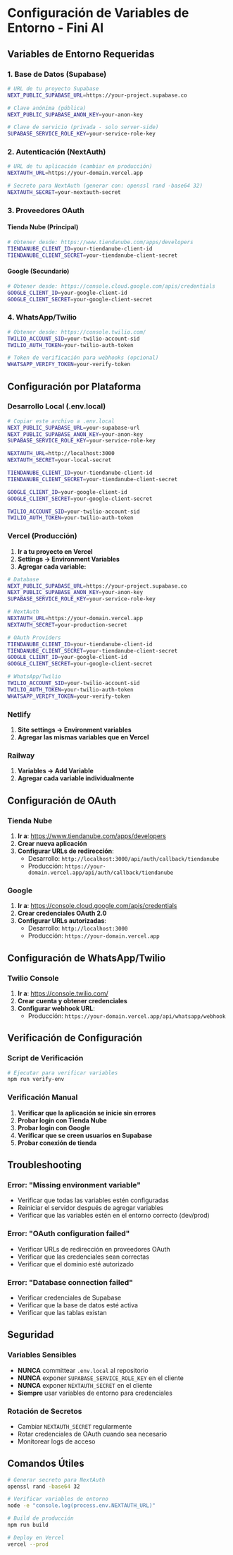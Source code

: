 # Configuración de Variables de Entorno - Fini AI

## Variables de Entorno Requeridas

### 1. Base de Datos (Supabase)

```bash
# URL de tu proyecto Supabase
NEXT_PUBLIC_SUPABASE_URL=https://your-project.supabase.co

# Clave anónima (pública)
NEXT_PUBLIC_SUPABASE_ANON_KEY=your-anon-key

# Clave de servicio (privada - solo server-side)
SUPABASE_SERVICE_ROLE_KEY=your-service-role-key
```

### 2. Autenticación (NextAuth)

```bash
# URL de tu aplicación (cambiar en producción)
NEXTAUTH_URL=https://your-domain.vercel.app

# Secreto para NextAuth (generar con: openssl rand -base64 32)
NEXTAUTH_SECRET=your-nextauth-secret
```

### 3. Proveedores OAuth

#### Tienda Nube (Principal)
```bash
# Obtener desde: https://www.tiendanube.com/apps/developers
TIENDANUBE_CLIENT_ID=your-tiendanube-client-id
TIENDANUBE_CLIENT_SECRET=your-tiendanube-client-secret
```

#### Google (Secundario)
```bash
# Obtener desde: https://console.cloud.google.com/apis/credentials
GOOGLE_CLIENT_ID=your-google-client-id
GOOGLE_CLIENT_SECRET=your-google-client-secret
```

### 4. WhatsApp/Twilio

```bash
# Obtener desde: https://console.twilio.com/
TWILIO_ACCOUNT_SID=your-twilio-account-sid
TWILIO_AUTH_TOKEN=your-twilio-auth-token

# Token de verificación para webhooks (opcional)
WHATSAPP_VERIFY_TOKEN=your-verify-token
```

## Configuración por Plataforma

### Desarrollo Local (.env.local)

```bash
# Copiar este archivo a .env.local
NEXT_PUBLIC_SUPABASE_URL=your-supabase-url
NEXT_PUBLIC_SUPABASE_ANON_KEY=your-anon-key
SUPABASE_SERVICE_ROLE_KEY=your-service-role-key

NEXTAUTH_URL=http://localhost:3000
NEXTAUTH_SECRET=your-local-secret

TIENDANUBE_CLIENT_ID=your-tiendanube-client-id
TIENDANUBE_CLIENT_SECRET=your-tiendanube-client-secret

GOOGLE_CLIENT_ID=your-google-client-id
GOOGLE_CLIENT_SECRET=your-google-client-secret

TWILIO_ACCOUNT_SID=your-twilio-account-sid
TWILIO_AUTH_TOKEN=your-twilio-auth-token
```

### Vercel (Producción)

1. **Ir a tu proyecto en Vercel**
2. **Settings → Environment Variables**
3. **Agregar cada variable:**

```bash
# Database
NEXT_PUBLIC_SUPABASE_URL=https://your-project.supabase.co
NEXT_PUBLIC_SUPABASE_ANON_KEY=your-anon-key
SUPABASE_SERVICE_ROLE_KEY=your-service-role-key

# NextAuth
NEXTAUTH_URL=https://your-domain.vercel.app
NEXTAUTH_SECRET=your-production-secret

# OAuth Providers
TIENDANUBE_CLIENT_ID=your-tiendanube-client-id
TIENDANUBE_CLIENT_SECRET=your-tiendanube-client-secret
GOOGLE_CLIENT_ID=your-google-client-id
GOOGLE_CLIENT_SECRET=your-google-client-secret

# WhatsApp/Twilio
TWILIO_ACCOUNT_SID=your-twilio-account-sid
TWILIO_AUTH_TOKEN=your-twilio-auth-token
WHATSAPP_VERIFY_TOKEN=your-verify-token
```

### Netlify

1. **Site settings → Environment variables**
2. **Agregar las mismas variables que en Vercel**

### Railway

1. **Variables → Add Variable**
2. **Agregar cada variable individualmente**

## Configuración de OAuth

### Tienda Nube

1. **Ir a**: https://www.tiendanube.com/apps/developers
2. **Crear nueva aplicación**
3. **Configurar URLs de redirección**:
   - Desarrollo: `http://localhost:3000/api/auth/callback/tiendanube`
   - Producción: `https://your-domain.vercel.app/api/auth/callback/tiendanube`

### Google

1. **Ir a**: https://console.cloud.google.com/apis/credentials
2. **Crear credenciales OAuth 2.0**
3. **Configurar URLs autorizadas**:
   - Desarrollo: `http://localhost:3000`
   - Producción: `https://your-domain.vercel.app`

## Configuración de WhatsApp/Twilio

### Twilio Console

1. **Ir a**: https://console.twilio.com/
2. **Crear cuenta y obtener credenciales**
3. **Configurar webhook URL**:
   - Producción: `https://your-domain.vercel.app/api/whatsapp/webhook`

## Verificación de Configuración

### Script de Verificación

```bash
# Ejecutar para verificar variables
npm run verify-env
```

### Verificación Manual

1. **Verificar que la aplicación se inicie sin errores**
2. **Probar login con Tienda Nube**
3. **Probar login con Google**
4. **Verificar que se creen usuarios en Supabase**
5. **Probar conexión de tienda**

## Troubleshooting

### Error: "Missing environment variable"

- Verificar que todas las variables estén configuradas
- Reiniciar el servidor después de agregar variables
- Verificar que las variables estén en el entorno correcto (dev/prod)

### Error: "OAuth configuration failed"

- Verificar URLs de redirección en proveedores OAuth
- Verificar que las credenciales sean correctas
- Verificar que el dominio esté autorizado

### Error: "Database connection failed"

- Verificar credenciales de Supabase
- Verificar que la base de datos esté activa
- Verificar que las tablas existan

## Seguridad

### Variables Sensibles

- **NUNCA** committear `.env.local` al repositorio
- **NUNCA** exponer `SUPABASE_SERVICE_ROLE_KEY` en el cliente
- **NUNCA** exponer `NEXTAUTH_SECRET` en el cliente
- **Siempre** usar variables de entorno para credenciales

### Rotación de Secretos

- Cambiar `NEXTAUTH_SECRET` regularmente
- Rotar credenciales de OAuth cuando sea necesario
- Monitorear logs de acceso

## Comandos Útiles

```bash
# Generar secreto para NextAuth
openssl rand -base64 32

# Verificar variables de entorno
node -e "console.log(process.env.NEXTAUTH_URL)"

# Build de producción
npm run build

# Deploy en Vercel
vercel --prod
``` 